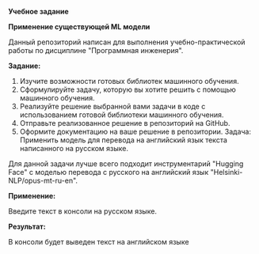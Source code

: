 ****Учебное задание****

**Применение существующей ML модели**

Данный репозиторий написан для выполнения учебно-практической работы по дисциплине "Программная инженерия".

**Задание:**
1) Изучите возможности готовых библиотек машинного обучения.
2) Сформулируйте задачу, которую вы хотите решить с помощью машинного обучения.
3) Реализуйте решение выбранной вами задачи в коде с использованием готовой библиотеки машинного обучения.
4) Отправьте реализованное решение в репозиторий на GitHub.
5) Оформите документацию на ваше решение в репозитории.
Задача:
Применить модель для перевода на английский язык текста написанного на русском языке.

Для данной задачи лучше всего подходит инструментарий "Hugging Face" с моделью перевода с русского на английский язык "Helsinki-NLP/opus-mt-ru-en".

**Применение:**

Введите текст в консоли на русском языке.

**Результат:**

В консоли будет выведен текст на английском языке



